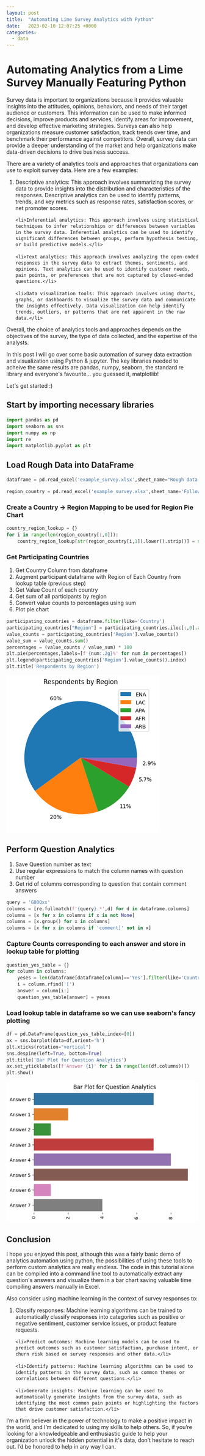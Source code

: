 ```yaml
---
layout: post
title:  "Automating Lime Survey Analytics with Python"
date:   2023-02-10 12:07:25 +0000
categories:
  - data
---
```



# Automating Analytics from a Lime Survey Manually Featuring Python 

Survey data is important to organizations because it provides valuable insights into the attitudes, opinions, behaviors, and needs of their target audience or customers. This information can be used to make informed decisions, improve products and services, identify areas for improvement, and develop effective marketing strategies. Surveys can also help organizations measure customer satisfaction, track trends over time, and benchmark their performance against competitors. Overall, survey data can provide a deeper understanding of the market and help organizations make data-driven decisions to drive business success.

There are a variety of analytics tools and approaches that organizations can use to exploit survey data. Here are a few examples:

<ol>
    <li>Descriptive analytics: This approach involves summarizing the survey data to provide insights into the distribution and characteristics of the responses. Descriptive analytics can be used to identify patterns, trends, and key metrics such as response rates, satisfaction scores, or net promoter scores.</li>

    <li>Inferential analytics: This approach involves using statistical techniques to infer relationships or differences between variables in the survey data. Inferential analytics can be used to identify significant differences between groups, perform hypothesis testing, or build predictive models.</li>

    <li>Text analytics: This approach involves analyzing the open-ended responses in the survey data to extract themes, sentiments, and opinions. Text analytics can be used to identify customer needs, pain points, or preferences that are not captured by closed-ended questions.</li>

    <li>Data visualization tools: This approach involves using charts, graphs, or dashboards to visualize the survey data and communicate the insights effectively. Data visualization can help identify trends, outliers, or patterns that are not apparent in the raw data.</li>
</ol>

Overall, the choice of analytics tools and approaches depends on the objectives of the survey, the type of data collected, and the expertise of the analysts.

In this post I will go over some basic automation of survey data extraction and visualization using Python & jupyter. The key libraries needed to acheive the same results are pandas, numpy, seaborn, the standard re library and everyone's favourite... you guessed it, matplotlib! 

Let's get started :)

## Start by importing necessary libraries


```python
import pandas as pd
import seaborn as sns
import numpy as np
import re
import matplotlib.pyplot as plt
```

## Load Rough Data into DataFrame


```python
dataframe = pd.read_excel('example_survey.xlsx',sheet_name="Rough data (online)")
```


```python
region_country = pd.read_excel('example_survey.xlsx',sheet_name='Follow-up',header=2).iloc[:,0:2].to_numpy()
```

### Create a Country -> Region Mapping to be used for Region Pie Chart


```python
country_region_lookup = {}
for i in range(len(region_country[:,0])):
    country_region_lookup[str(region_country[i,1]).lower().strip()] = str(region_country[i,0]).upper().strip()

```

### Get Participating Countries 
<ol>
    <li> Get Country Column from dataframe</li>
    <li> Augment participant dataframe with Region of Each Country from lookup table (previous step)</li>
    <li> Get Value Count of each country  </li>
    <li> Get sum of all participants by region</li>
    <li> Convert value counts to percentages using sum  </li>
    <li> Plot pie chart </li>
</ol>



```python
participating_countries = dataframe.filter(like='Country')
participating_countries["Region"] = participating_countries.iloc[:,0].apply(lambda x: country_region_lookup[x.lower()])
value_counts = participating_countries['Region'].value_counts()
value_sum = value_counts.sum()
percentages = (value_counts / value_sum) * 100
plt.pie(percentages,labels=[f'{num:.2g}%' for num in percentages])
plt.legend(participating_countries['Region'].value_counts().index)
plt.title('Respondents by Region')
```

    
![png](/assets/images/LimeSurveyAnalytics_files/LimeSurveyAnalytics_9_2.png)
    


## Perform Question Analytics
<ol>
    <li> Save Question number as text </li>
    <li> Use regular expressions to match the column names with question number</li>
    <li> Get rid of columns corresponding to question that contain comment answers</li>
</ol>


```python
query = 'G00Qxx'
columns = [re.fullmatch(f'{query}.*',d) for d in dataframe.columns]
columns = [x for x in columns if x is not None]
columns = [x.group() for x in columns]
columns = [x for x in columns if 'comment]' not in x]
```

### Capture Counts corresponding to each answer and store in lookup table for plotting


```python
question_yes_table = {}
for column in columns:
    yeses = len(dataframe[dataframe[column]=='Yes'].filter(like='Country'))
    i = column.rfind('[')
    answer = column[i:]
    question_yes_table[answer] = yeses
```

### Load lookup table in dataframe so we can use seaborn's fancy plotting


```python
df = pd.DataFrame(question_yes_table,index=[0])
ax = sns.barplot(data=df,orient='h')
plt.xticks(rotation="vertical")
sns.despine(left=True, bottom=True)
plt.title('Bar Plot for Question Analytics')
ax.set_yticklabels([f'Answer {i}' for i in range(len(df.columns))])
plt.show()
```


    
![png](/assets/images/LimeSurveyAnalytics_files/LimeSurveyAnalytics_15_0.png)
    

## Conclusion

I hope you enjoyed this post, although this was a fairly basic demo of analytics automation using python, the possibilities of using these tools to perform custom analytics are really endless. The code in this tutorial alone can be compiled into a command line tool to automatically extract any question's answers and visualize them in a bar chart saving valuable time compiling answers manually in Excel. 

Also consider using machine learning in the context of survey responses to:

<ol>
    <li>Classify responses: Machine learning algorithms can be trained to automatically classify responses into categories such as positive or negative sentiment, customer service issues, or product feature requests.</li>

    <li>Predict outcomes: Machine learning models can be used to predict outcomes such as customer satisfaction, purchase intent, or churn risk based on survey responses and other data.</li>

    <li>Identify patterns: Machine learning algorithms can be used to identify patterns in the survey data, such as common themes or correlations between different questions.</li>

    <li>Generate insights: Machine learning can be used to automatically generate insights from the survey data, such as identifying the most common pain points or highlighting the factors that drive customer satisfaction.</li>
</ol>

I’m a firm believer in the power of technology to make a positive impact in the world, and I’m dedicated to using my skills to help others. So, if you’re looking for a knowledgeable and enthusiastic guide to help your organization unlock the hidden potential in it's data, don’t hesitate to reach out. I’d be honored to help in any way I can.	
